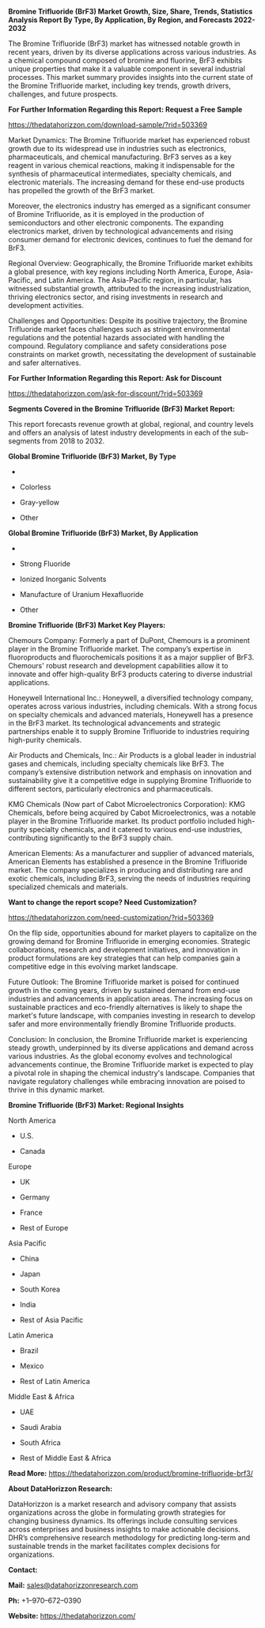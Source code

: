 **Bromine Trifluoride (BrF3) Market Growth, Size, Share, Trends,
Statistics Analysis Report By Type, By Application, By Region, and
Forecasts 2022-2032**

The Bromine Trifluoride (BrF3) market has witnessed notable growth in
recent years, driven by its diverse applications across various
industries. As a chemical compound composed of bromine and fluorine,
BrF3 exhibits unique properties that make it a valuable component in
several industrial processes. This market summary provides insights into
the current state of the Bromine Trifluoride market, including key
trends, growth drivers, challenges, and future prospects.

**For Further Information Regarding this Report: Request a Free Sample**

<https://thedatahorizzon.com/download-sample/?rid=503369>

Market Dynamics: The Bromine Trifluoride market has experienced robust
growth due to its widespread use in industries such as electronics,
pharmaceuticals, and chemical manufacturing. BrF3 serves as a key
reagent in various chemical reactions, making it indispensable for the
synthesis of pharmaceutical intermediates, specialty chemicals, and
electronic materials. The increasing demand for these end-use products
has propelled the growth of the BrF3 market.

Moreover, the electronics industry has emerged as a significant consumer
of Bromine Trifluoride, as it is employed in the production of
semiconductors and other electronic components. The expanding
electronics market, driven by technological advancements and rising
consumer demand for electronic devices, continues to fuel the demand for
BrF3.

Regional Overview: Geographically, the Bromine Trifluoride market
exhibits a global presence, with key regions including North America,
Europe, Asia-Pacific, and Latin America. The Asia-Pacific region, in
particular, has witnessed substantial growth, attributed to the
increasing industrialization, thriving electronics sector, and rising
investments in research and development activities.

Challenges and Opportunities: Despite its positive trajectory, the
Bromine Trifluoride market faces challenges such as stringent
environmental regulations and the potential hazards associated with
handling the compound. Regulatory compliance and safety considerations
pose constraints on market growth, necessitating the development of
sustainable and safer alternatives.

**For Further Information Regarding this Report: Ask for Discount**

<https://thedatahorizzon.com/ask-for-discount/?rid=503369>

**Segments Covered in the Bromine Trifluoride (BrF3) Market Report:**

This report forecasts revenue growth at global, regional, and country
levels and offers an analysis of latest industry developments in each of
the sub-segments from 2018 to 2032.

**Global Bromine Trifluoride (BrF3) Market, By Type**

-   

-   Colorless

-   Gray-yellow

-   Other

**Global Bromine Trifluoride (BrF3) Market, By Application**

-   

-   Strong Fluoride

-   Ionized Inorganic Solvents

-   Manufacture of Uranium Hexafluoride

-   Other

**Bromine Trifluoride (BrF3) Market Key Players:**

Chemours Company: Formerly a part of DuPont, Chemours is a prominent
player in the Bromine Trifluoride market. The company’s expertise in
fluoroproducts and fluorochemicals positions it as a major supplier of
BrF3. Chemours' robust research and development capabilities allow it to
innovate and offer high-quality BrF3 products catering to diverse
industrial applications.

Honeywell International Inc.: Honeywell, a diversified technology
company, operates across various industries, including chemicals. With a
strong focus on specialty chemicals and advanced materials, Honeywell
has a presence in the BrF3 market. Its technological advancements and
strategic partnerships enable it to supply Bromine Trifluoride to
industries requiring high-purity chemicals.

Air Products and Chemicals, Inc.: Air Products is a global leader in
industrial gases and chemicals, including specialty chemicals like BrF3.
The company’s extensive distribution network and emphasis on innovation
and sustainability give it a competitive edge in supplying Bromine
Trifluoride to different sectors, particularly electronics and
pharmaceuticals.

KMG Chemicals (Now part of Cabot Microelectronics Corporation): KMG
Chemicals, before being acquired by Cabot Microelectronics, was a
notable player in the Bromine Trifluoride market. Its product portfolio
included high-purity specialty chemicals, and it catered to various
end-use industries, contributing significantly to the BrF3 supply chain.

American Elements: As a manufacturer and supplier of advanced materials,
American Elements has established a presence in the Bromine Trifluoride
market. The company specializes in producing and distributing rare and
exotic chemicals, including BrF3, serving the needs of industries
requiring specialized chemicals and materials.

**Want to change the report scope? Need Customization?**

<https://thedatahorizzon.com/need-customization/?rid=503369>

On the flip side, opportunities abound for market players to capitalize
on the growing demand for Bromine Trifluoride in emerging economies.
Strategic collaborations, research and development initiatives, and
innovation in product formulations are key strategies that can help
companies gain a competitive edge in this evolving market landscape.

Future Outlook: The Bromine Trifluoride market is poised for continued
growth in the coming years, driven by sustained demand from end-use
industries and advancements in application areas. The increasing focus
on sustainable practices and eco-friendly alternatives is likely to
shape the market's future landscape, with companies investing in
research to develop safer and more environmentally friendly Bromine
Trifluoride products.

Conclusion: In conclusion, the Bromine Trifluoride market is
experiencing steady growth, underpinned by its diverse applications and
demand across various industries. As the global economy evolves and
technological advancements continue, the Bromine Trifluoride market is
expected to play a pivotal role in shaping the chemical industry's
landscape. Companies that navigate regulatory challenges while embracing
innovation are poised to thrive in this dynamic market.

**Bromine Trifluoride (BrF3) Market: Regional Insights**

North America

-   U.S.

-   Canada

Europe

-   UK

-   Germany

-   France

-   Rest of Europe

Asia Pacific

-   China

-   Japan

-   South Korea

-   India

-   Rest of Asia Pacific

Latin America

-   Brazil

-   Mexico

-   Rest of Latin America

Middle East & Africa

-   UAE

-   Saudi Arabia

-   South Africa

-   Rest of Middle East & Africa

**Read More:**
<https://thedatahorizzon.com/product/bromine-trifluoride-brf3/>

**About DataHorizzon Research:**

DataHorizzon is a market research and advisory company that assists
organizations across the globe in formulating growth strategies for
changing business dynamics. Its offerings include consulting services
across enterprises and business insights to make actionable decisions.
DHR’s comprehensive research methodology for predicting long-term and
sustainable trends in the market facilitates complex decisions for
organizations.

**Contact:**

**Mail:** <sales@datahorizzonresearch.com>

**Ph:** +1–970–672–0390

**Website:** <https://thedatahorizzon.com/>
